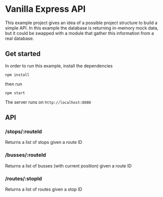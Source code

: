 # Vanilla Express API
This example project gives an idea of a possible project structure to build a simple API. In this example the database is returning in-memory mock data, but it could be swapped with a module that gather this information from a real database.

## Get started
In order to run this example, install the dependencies

```
npm install
```

then run

```
npm start
```

The server runs on `http://localhost:8080`

## API

### /stops/:routeId
Returns a list of stops given a route ID

### /busses/:routeId
Returns a list of busses (with current position) given a route ID

### /routes/:stopId
Returns a list of routes given a stop ID
